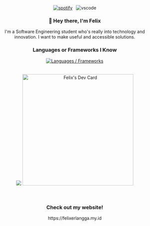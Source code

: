 <div align="center">
  <a
    href="https://api.statusbadges.me/openspotify/773044016023076865"
    target="_blank"
    rel="noopener"
    ><img
      src="https://api.statusbadges.me/badge/spotify/773044016023076865?style=for-the-badge&labelColor=%23000000&color=%230066bb"
      alt="spotify"
  /></a>
  &nbsp;
  <img src="https://api.statusbadges.me/badge/vscode/773044016023076865?style=for-the-badge&labelColor=%23000000&color=%230066bb" alt="vscode">
</div>
<div align="center">
    <h3>👋 Hey there, I'm Felix</h3>
    I'm a Software Engineering student who's really into technology and innovation. I want to make useful and accessible solutions.
    <h3>Languages or Frameworks I Know</h3>
    <a href="https://skillicons.dev">
        <img alt="Languages / Frameworks" src="https://skillicons.dev/icons?i=html,css,js,react,nextjs,tailwind,py,java,ts&perline=13">
    </a>
</div>

<br/>
<br/>
<div align="center">
  <a href="https://discord.com/users/773044016023076865"><img src="https://lanyard.cnrad.dev/api/773044016023076865?showDisplayName=true&bg=000000" /></a>
  <a href="https://app.daily.dev/flxzor"><img src="https://api.daily.dev/devcards/v2/A1xyuOGcKSYnYSJrKGYw8.png?r=wjs&type=default" width="356" alt="Felix's Dev Card"/></a>
</div>
<br>
<br/>
<div align="center">
  <h3>Check out my website!</h3>
  <p>https://felixerlangga.my.id</p>
</div>
  
